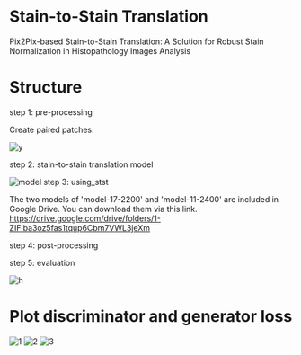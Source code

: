 # Stain-to-Stain Translation
Pix2Pix-based Stain-to-Stain Translation: A Solution for Robust Stain Normalization in Histopathology Images Analysis 
# Structure
step 1:	pre-processing

Create paired patches:

![y](https://user-images.githubusercontent.com/27900037/72141237-b3f5b200-33a7-11ea-936a-45393dada126.png)


step 2:	stain-to-stain translation model

![model](https://user-images.githubusercontent.com/27900037/72138589-557a0500-33a2-11ea-9567-c3f88c1184ab.png)
step 3:	using_stst

The two models of 'model-17-2200' and 'model-11-2400' are included in Google Drive. You can download them via this link.
https://drive.google.com/drive/folders/1-ZIFlba3oz5fas1tqup6Cbm7VWL3jeXm

step 4:	post-processing

step 5:	evaluation 

![h](https://user-images.githubusercontent.com/27900037/72138986-287a2200-33a3-11ea-8e34-b0651b8c140c.png)


# Plot discriminator and generator loss
![1](https://user-images.githubusercontent.com/27900037/72138096-4d6d9580-33a1-11ea-8466-ba227c210011.png)
![2](https://user-images.githubusercontent.com/27900037/72138104-52cae000-33a1-11ea-9245-b1368bf0c0e8.png)
![3](https://user-images.githubusercontent.com/27900037/72138109-552d3a00-33a1-11ea-97cb-0f4a77cfca50.png)

